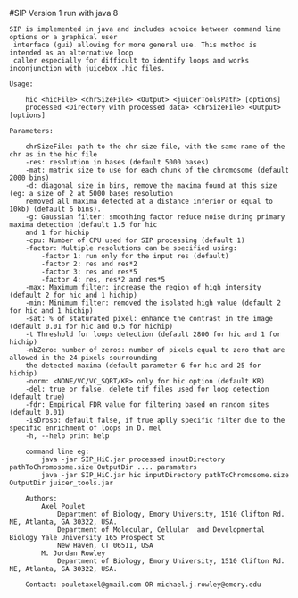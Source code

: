 #SIP Version 1 run with java 8

	SIP is implemented in java and includes achoice between command line options or	a graphical user
	 interface (gui) allowing for more general use. This method is intended as an alternative loop 
	 caller especially for difficult to identify loops and works inconjunction with juicebox .hic files.

	Usage:
	
		hic <hicFile> <chrSizeFile> <Output> <juicerToolsPath> [options]
		processed <Directory with processed data> <chrSizeFile> <Output> [options]
		
	Parameters:
	
		chrSizeFile: path to the chr size file, with the same name of the chr as in the hic file
		-res: resolution in bases (default 5000 bases)
		-mat: matrix size to use for each chunk of the chromosome (default 2000 bins)
		-d: diagonal size in bins, remove the maxima found at this size (eg: a size of 2 at 5000 bases resolution
		removed all maxima detected at a distance inferior or equal to 10kb) (default 6 bins).
		-g: Gaussian filter: smoothing factor reduce noise during primary maxima detection (default 1.5 for hic 
		and 1 for hichip
		-cpu: Number of CPU used for SIP processing (default 1)
		-factor: Multiple resolutions can be specified using: 
			-factor 1: run only for the input res (default)
			-factor 2: res and res*2
			-factor 3: res and res*5
			-factor 4: res, res*2 and res*5
		-max: Maximum filter: increase the region of high intensity (default 2 for hic and 1 hichip)
		-min: Minimum filter: removed the isolated high value (default 2 for hic and 1 hichip)
		-sat: % of staturated pixel: enhance the contrast in the image (default 0.01 for hic and 0.5 for hichip)
		-t Threshold for loops detection (default 2800 for hic and 1 for hichip)
		-nbZero: number of zeros: number of pixels equal to zero that are allowed in the 24 pixels sourrounding 
		the detected maxima (default parameter 6 for hic and 25 for hichip)
		-norm: <NONE/VC/VC_SQRT/KR> only for hic option (default KR)
		-del: true or false, delete tif files used for loop detection (default true)
		-fdr: Empirical FDR value for filtering based on random sites (default 0.01)
		-isDroso: default false, if true aplly specific filter due to the specific enrichment of loops in D. mel
		-h, --help print help
		
		command line eg:
			java -jar SIP_HiC.jar processed inputDirectory pathToChromosome.size OutputDir .... paramaters
			java -jar SIP_HiC.jar hic inputDirectory pathToChromosome.size OutputDir juicer_tools.jar
			
		Authors:
			Axel Poulet
				Department of Biology, Emory University, 1510 Clifton Rd. NE, Atlanta, GA 30322, USA.
				Department of Molecular, Cellular  and Developmental Biology Yale University 165 Prospect St
				New Haven, CT 06511, USA
			M. Jordan Rowley
				Department of Biology, Emory University, 1510 Clifton Rd. NE, Atlanta, GA 30322, USA.
				
		Contact: pouletaxel@gmail.com OR michael.j.rowley@emory.edu